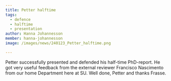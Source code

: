 ```yaml
---
title: Petter halftime
tags:
  - defence
  - halftime
  - presentation
author: Hanna Johannesson
member: hanna-johannesson
image: /images/news/240123_Petter_halftime.png

---
```


Petter successfully presented and defended his half-time PhD-report. He got very useful feedback from the external reviewer Francisco Nascimento from our home Department here at SU. Well done, Petter and thanks Frasse.